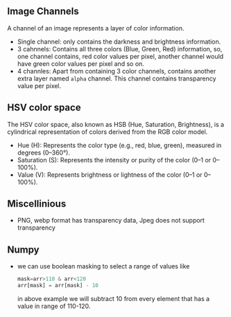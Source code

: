 ## Image Channels  

A channel of an image represents a layer of color information. 

* Single channel: only contains the darkness and brightness information.
* 3 cahnnels: Contains all three colors (Blue, Green, Red) information, so, one channel contains, red color values per pixel, another channel would have green color values per pixel and so on.
* 4 channles: Apart from containing 3 color channels, contains another extra layer named `alpha` channel. This channel contains transparency value per pixel. 


## HSV color space  
The HSV color space, also known as HSB (Hue, Saturation, Brightness), is a cylindrical representation of colors derived from the RGB color model.
* Hue (H): Represents the color type (e.g., red, blue, green), measured in degrees (0–360°).
* Saturation (S): Represents the intensity or purity of the color (0–1 or 0–100%).
* Value (V): Represents brightness or lightness of the color (0–1 or 0–100%).


## Miscellinious 

* PNG, webp format has transparency data, Jpeg does not support transparency


## Numpy  

* we can use boolean masking to select a range of values like 
    ```python
    mask=arr>110 & arr<120
    arr[mask] = arr[mask] - 10
    ``` 
    in above example we will subtract 10 from every element that has a value in range of 110-120.
